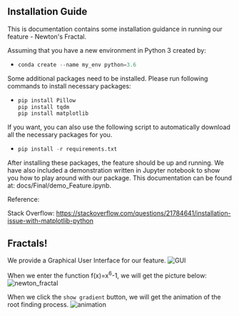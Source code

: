 ## Installation Guide

This is documentation contains some installation guidance in running our feature - Newton's Fractal.

Assuming that you have a new environment in Python 3 created by:

- ```py
  conda create --name my_env python=3.6
  ```

Some additional packages need to be installed. Please run following commands to install necessary packages:

* ```py
  pip install Pillow
  pip install tqdm
  pip install matplotlib
  ```

If you want, you can also use the following script to automatically download all the necessary packages for you.

- ```py
  pip install -r requirements.txt
  ```

After installing these packages, the feature should be up and running. We have also included a demonstration written in Jupyter notebook to show you how to play around with our package. This documentation can be found at: docs/Final/demo_Feature.ipynb.

Reference: 

Stack Overflow: https://stackoverflow.com/questions/21784641/installation-issue-with-matplotlib-python

## Fractals!


We provide a Graphical User Interface for our feature.
![GUI](../docs/Final/Figures/Interface.png)

When we enter the function f(x)=x<sup>6</sup>-1, we will get the picture below:
![newton_fractal](../docs/Final/Figures/fractal.gif)

When we click the `show gradient` button, we will get the animation of the root finding process. 
![animation](../docs/Final/Figures/animation_cleaned.gif)
